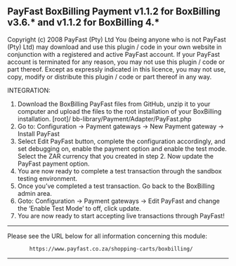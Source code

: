 PayFast BoxBilling Payment v1.1.2 for BoxBilling v3.6.* and v1.1.2 for BoxBilling 4.*
-------------------------------------------------------------------------------------
Copyright (c) 2008 PayFast (Pty) Ltd
You (being anyone who is not PayFast (Pty) Ltd) may download and use this plugin / code in your own website in conjunction with a registered and active PayFast account. If your PayFast account is terminated for any reason, you may not use this plugin / code or part thereof.
Except as expressly indicated in this licence, you may not use, copy, modify or distribute this plugin / code or part thereof in any way.

INTEGRATION:
1. Download the BoxBilling PayFast files from GitHub, unzip it to your computer and upload the files to the root installation of your BoxBilling installation.
[root]/ bb-library/Payment/Adapter/PayFast.php
2. Go to: Configuration -> Payment gateways -> New Payment gateway -> Install PayFast
3. Select Edit PayFast button, complete the configuration accordingly, and set debugging on, enable the payment option and enable the test mode. Select the ZAR currency that you created in step 2. Now update the PayFast payment option.
4. You are now ready to complete a test transaction through the sandbox testing environment.
5. Once you’ve completed a test transaction. Go back to the BoxBilling admin area.
6. Goto: Configuration -> Payment gateways -> Edit PayFast and change the ‘Enable Test Mode’ to off, click update.
7. You are now ready to start accepting live transactions through PayFast!

************************************************************************

 Please see the URL below for all information concerning this module:

           https://www.payfast.co.za/shopping-carts/boxbilling/

************************************************************************

